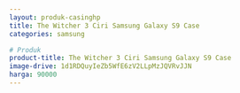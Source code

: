 ```yaml
---
layout: produk-casinghp
title: The Witcher 3 Ciri Samsung Galaxy S9 Case
categories: samsung

# Produk
product-title: The Witcher 3 Ciri Samsung Galaxy S9 Case
image-drive: 1d1RDQuyIeZb5WfE6zV2LLpMzJQVRvJJN
harga: 90000
---
```

